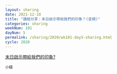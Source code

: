 ```yaml
---
layout: sharing
date: 2021-12-10
title: "讀經分享：末日啟示帶給我們的印象？(音頻)"
categories: sharing
weekNum: 101
dayNum: 5
permalink: /sharing/2020/wk101-day5-sharing.html
cycle: 2020
---
```


[末日啟示帶給我們的印象?](/media/sharing/2020/wk101/2021-12-10-bin.m4a)

`小錢`
